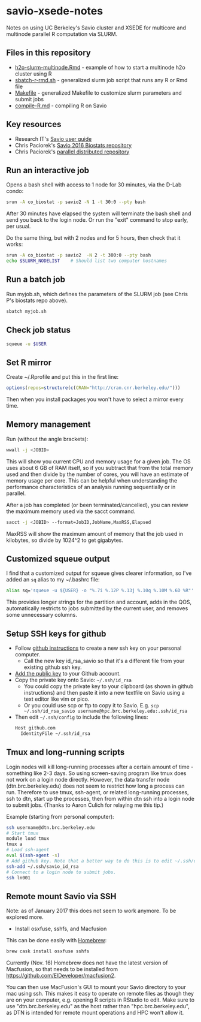 # savio-xsede-notes
Notes on using UC Berkeley's Savio cluster and XSEDE for multicore and multinode parallel R computation via SLURM.

## Files in this repository

* [h2o-slurm-multinode.Rmd](h2o-slurm-multinode.Rmd) - example of how to start a multinode h2o cluster using R
* [sbatch-r-rmd.sh](sbatch-r-rmd.sh) - generalized slurm job script that runs any R or Rmd file
* [Makefile](Makefile) - generalized Makefile to customize slurm parameters and submit jobs
* [compile-R.md](compile-R.md) - compiling R on Savio


## Key resources

* Research IT's [Savio user guide](http://research-it.berkeley.edu/services/high-performance-computing/user-guide)
* Chris Paciorek's [Savio 2016 Biostats repository](https://github.com/berkeley-scf/savio-biostat-2016)
* Chris Paciorek's [parallel distributed repository](https://github.com/berkeley-scf/tutorial-parallel-distributed)

## Run an interactive job

Opens a bash shell with access to 1 node for 30 minutes, via the D-Lab condo:
```bash
srun -A co_biostat -p savio2 -N 1 -t 30:0 --pty bash
```
After 30 minutes have elapsed the system will terminate the bash shell and send you back to the login node. Or run the "exit" command to stop early, per usual.

Do the same thing, but with 2 nodes and for 5 hours, then check that it works:
```bash
srun -A co_biostat -p savio2  -N 2 -t 300:0 --pty bash
echo $SLURM_NODELIST    # Should list two computer hostnames
```

## Run a batch job

Run myjob.sh, which defines the parameters of the SLURM job (see Chris P's biostats repo above).
```bash
sbatch myjob.sh
```

## Check job status
```bash
squeue -u $USER
```

## Set R mirror
Create ~/.Rprofile and put this in the first line:
```r
options(repos=structure(c(CRAN="http://cran.cnr.berkeley.edu/")))
```
Then when you install packages you won't have to select a mirror every time.

## Memory management

Run (without the angle brackets):
```bash
wwall -j <JOBID>
```
This will show you current CPU and memory usage for a given job. The OS uses about 6 GB of RAM itself, so if you subtract that from the total memory used and then divide by the number of cores, you will have an estimate of memory usage per core. This can be helpful when understanding the performance characteristics of an analysis running sequentially or in parallel.

After a job has completed (or been terminated/cancelled), you can review the maximum memory used via the sacct command.

```bash
sacct -j <JOBID> --format=JobID,JobName,MaxRSS,Elapsed
```
MaxRSS will show the maximum amount of memory that the job used in kilobytes, so divide by 1024^2 to get gigabytes.

## Customized squeue output

I find that a customized output for squeue gives clearer information, so I've added an `sq` alias to my ~/.bashrc file:
```bash
alias sq='squeue -u ${USER} -o "%.7i %.12P %.13j %.10q %.10M %.6D %R"'
```
This provides longer strings for the partition and account, adds in the QOS, automatically restricts to jobs submitted by the current user, and removes some unnecessary columns.

## Setup SSH keys for github

* Follow [github instructions](https://help.github.com/articles/generating-a-new-ssh-key-and-adding-it-to-the-ssh-agent/#generating-a-new-ssh-key) to create a new ssh key on your personal computer.
    * Call the new key id_rsa_savio so that it's a different file from your existing github ssh key.
* [Add the public key](https://help.github.com/articles/adding-a-new-ssh-key-to-your-github-account/) to your Github account.
* Copy the private key onto Savio: `~/.ssh/id_rsa`
    * You could copy the private key to your clipboard (as shown in github instructions) and then paste it into a new textfile on Savio using a text editor like vim or pico.
    * Or you could use scp or ftp to copy it to Savio. E.g. `scp ~/.ssh/id_rsa_savio username@hpc.brc.berkeley.edu:.ssh/id_rsa`
* Then edit `~/.ssh/config` to include the following lines:
    ```bash
    Host github.com
      IdentityFile ~/.ssh/id_rsa
    ```

## Tmux and long-running scripts

Login nodes will kill long-running processes after a certain amount of time - something like 2-3 days. So using screen-saving program like tmux does not work on a login node directly. However, the data transfer node (dtn.brc.berkeley.edu) does not seem to restrict how long a process can run. Therefore to use tmux, ssh-agent, or related long-running processes, ssh to dtn, start up the processes, then from within dtn ssh into a login node to submit jobs. (Thanks to Aaron Culich for relaying me this tip.)

Example (starting from personal computer):
```bash
ssh username@dtn.brc.berkeley.edu
# Start tmux
module load tmux
tmux a
# Load ssh-agent
eval $(ssh-agent -s)
# Add github key. Note that a better way to do this is to edit ~/.ssh/config
ssh-add ~/.ssh/savio_id_rsa
# Connect to a login node to submit jobs.
ssh ln001
```

## Remote mount Savio via SSH

Note: as of January 2017 this does not seem to work anymore. To be explored more.

* Install osxfuse, sshfs, and Macfusion

This can be done easily with [Homebrew](http://brew.sh/):
```bash
brew cask install osxfuse sshfs
```

Currently (Nov. 16) Homebrew does not have the latest version of Macfusion, so that needs to be installed from https://github.com/ElDeveloper/macfusion2.

You can then use MacFusion's GUI to mount your Savio directory to your mac using ssh. This makes it easy to operate on remote files as though they are on your computer, e.g. opening R scripts in RStudio to edit. Make sure to use "dtn.brc.berkeley.edu" as the host rather than "hpc.brc.berkeley.edu", as DTN is intended for remote mount operations and HPC won't allow it.

